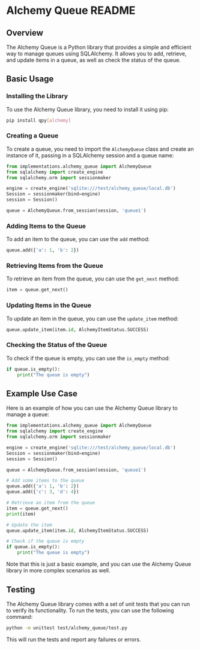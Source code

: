 **Alchemy Queue README**
=======================

**Overview**
------------

The Alchemy Queue is a Python library that provides a simple and efficient way to manage queues using SQLAlchemy. It allows you to add, retrieve, and update items in a queue, as well as check the status of the queue.

**Basic Usage**
---------------

### Installing the Library

To use the Alchemy Queue library, you need to install it using pip:
```bash
pip install qpy[alchemy]
```
### Creating a Queue

To create a queue, you need to import the `AlchemyQueue` class and create an instance of it, passing in a SQLAlchemy session and a queue name:
```python
from implementations.alchemy_queue import AlchemyQueue
from sqlalchemy import create_engine
from sqlalchemy.orm import sessionmaker

engine = create_engine('sqlite:///test/alchemy_queue/local.db')
Session = sessionmaker(bind=engine)
session = Session()

queue = AlchemyQueue.from_session(session, 'queue1')
```
### Adding Items to the Queue

To add an item to the queue, you can use the `add` method:
```python
queue.add({'a': 1, 'b': 2})
```
### Retrieving Items from the Queue

To retrieve an item from the queue, you can use the `get_next` method:
```python
item = queue.get_next()
```
### Updating Items in the Queue

To update an item in the queue, you can use the `update_item` method:
```python
queue.update_item(item.id, AlchemyItemStatus.SUCCESS)
```
### Checking the Status of the Queue

To check if the queue is empty, you can use the `is_empty` method:
```python
if queue.is_empty():
    print("The queue is empty")
```
**Example Use Case**
--------------------

Here is an example of how you can use the Alchemy Queue library to manage a queue:
```python
from implementations.alchemy_queue import AlchemyQueue
from sqlalchemy import create_engine
from sqlalchemy.orm import sessionmaker

engine = create_engine('sqlite:///test/alchemy_queue/local.db')
Session = sessionmaker(bind=engine)
session = Session()

queue = AlchemyQueue.from_session(session, 'queue1')

# Add some items to the queue
queue.add({'a': 1, 'b': 2})
queue.add({'c': 3, 'd': 4})

# Retrieve an item from the queue
item = queue.get_next()
print(item)

# Update the item
queue.update_item(item.id, AlchemyItemStatus.SUCCESS)

# Check if the queue is empty
if queue.is_empty():
    print("The queue is empty")
```
Note that this is just a basic example, and you can use the Alchemy Queue library in more complex scenarios as well.

**Testing**
------------

The Alchemy Queue library comes with a set of unit tests that you can run to verify its functionality. To run the tests, you can use the following command:
```bash
python -m unittest test/alchemy_queue/test.py
```
This will run the tests and report any failures or errors.